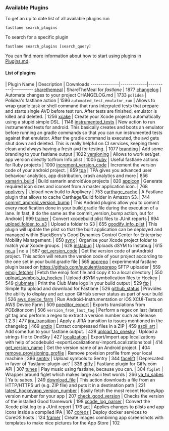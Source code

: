 ### Available Plugins

To get an up to date list of all available plugins run

```
fastlane search_plugins
```

To search for a specific plugin

```
fastlane search_plugins [search_query]
```

You can find more information about how to start using plugins in [Plugins.md](https://github.com/fastlane/fastlane/blob/master/fastlane/docs/Plugins.md).

#### List of plugins

| Plugin Name | Description | Downloads
--------------|-------------|----------|----------
[sharethemeal](https://github.com/hjanuschka/fastlane-plugin-aws_device_farm) | ShareTheMeal for _fastlane_ | 1877
[changelog](https://github.com/pajapro/fastlane-plugin-changelog) | Automate changes to your project CHANGELOG.md | 1733
`polidea` | Polidea's fastlane action | 1596
`automated_test_emulator_run` | Allows to wrap gradle task or shell command that runs integrated tests that prepare and starts single AVD before test run. After tests are finished, emulator is killed and deleted. | 1256
[xcake](https://github.com/jcampbell05/xcake/) | Create your Xcode projects automatically using a stupid simple DSL. | 1148
[instrumented_tests](https://github.com/joshrlesch/fastlane-plugin-instrumented_tests) | New action to run instrumented tests for android. This basically creates and boots an emulator before running an gradle commands so that you can run instrumented tests against that emulator. After the gradle command is executed, the avd gets shut down and deleted. This is really helpful on CI services, keeping them clean and always having a fresh avd for testing. | 1077
[branding](https://github.com/snatchev/fastlane-branding-plugin) | Add some branding to your fastlane output | 1022
[versioning](https://github.com/SiarheiFedartsou/fastlane-plugin-versioning) | Allows to work set/get app version directly to/from Info.plist | 1005
[ruby](https://github.com/KrauseFx/fastlane-plugin-ruby) | Useful fastlane actions for Ruby projects | 1000
[increment_version_code](https://github.com/Jems22/fastlane-plugin-increment_version_code) | Increment the version code of your android project. | 859
[tpa](https://github.com/mbogh/fastlane-plugin-tpa) | TPA gives you advanced user behaviour analytics, app distribution, crash analytics and more | 856
[xamarin_build](https://github.com/punksta/fastlane-plugin-xamarin_build) | Build xamarin android\ios projects | 820
[appicon](https://github.com/neonichu/fastlane-plugin-appicon) | Generate required icon sizes and iconset from a master application icon. | 768
[applivery](https://github.com/applivery/fastlane-applivery-plugin) | Upload new build to Applivery | 753
[carthage_cache](https://github.com/thii/fastlane-plugin-carthage_cache) | A Fastlane plugin that allows to cache Carthage/Build folder in Amazon S3. | 744
[commit_android_version_bump](https://github.com/Jems22/fastlane-plugin-commit_android_version_bump) | This Android plugins allow you to commit every modification done in your build.gradle file during the execution of a lane. In fast, it do the same as the commit_version_bump action, but for Android | 699
[trainer](https://github.com/KrauseFx/trainer) | Convert xcodebuild plist files to JUnit reports | 694
[upload_folder_to_s3](https://github.com/teriiehina/fastlane-plugin-upload_folder_to_s3) | Upload a folder to S3 | 655
[goodify_info_plist](https://github.com/lyndsey-ferguson/fastlane-plugin-goodify_info_plist) | This plugin will update the plist so that the built application can be deployed and managed within BlackBerry's Good Dynamics Control Center for Enterprise Mobility Management. | 650
[synx](https://github.com/afonsograca/fastlane-plugin-synx) | Organise your Xcode project folder to match your Xcode groups. | 628
[instabug](https://github.com/SiarheiFedartsou/fastlane-plugin-instabug) | Uploads dSYM to Instabug | 615
[no_u](https://github.com/neonichu/fastlane-plugin-no_u) | no u | 587
[get_version_code](https://github.com/Jems22/fastlane-plugin-get_version_code) | Get the version code of anAndroid project. This action will return the version code of your project according to the one set in your build.gradle file | 565
[apprepo](https://github.com/suculent/fastlane-plugin-apprepo) | experimental fastlane plugin based on https://github.com/suculent/apprepo SFTP uploader | 559
[emoji_fetcher](https://github.com/Themoji/ios/tree/master/fastlane-plugin-emoji_fetcher) | Fetch the emoji font file and copy it to a local directory | 550
[upload_symbols_to_hockey](https://github.com/justin/fastlane-plugin-upload_symbols_to_hockey) | Upload dSYM symbolication files to Hockey | 549
[clubmate](https://github.com/KrauseFx/fastlane-plugin-clubmate) | Print the Club Mate logo in your build output | 529
[ftp](https://github.com/PoissonBallon/fastlane-ftp-plugin) | Simple ftp upload and download for Fastlane | 526
[github_status](https://github.com/mfurtak/fastlane-plugin-github_status) | Provides the ability to display and act upon GitHub server status as part of your build | 526
[aws_device_farm](https://github.com/hjanuschka/fastlane-plugin-aws_device_farm) | Run Android-Instrumentation or iOS XCUI-Tests on AWS Device Farm | 509
[poeditor_export](https://github.com/Supmenow/fastlane-plugin-poeditor_export) | Exports translations from POEditor.com | 506
`version_from_last_tag` | Perform a regex on last (latest) git tag and perform a regex to extract a version number such as Release 1.2.3 | 477
[jira_transition](https://github.com/valeriomazzeo/fastlane-plugin-jira_transition) | Apply a JIRA transition to issues mentioned in the changelog | 469
[unzip](https://github.com/maxoly/fastlane-plugin-unzip) | Extract compressed files in a ZIP | 459
[ascii_art](https://github.com/neonichu/fastlane-ascii-art) | Add some fun to your fastlane output. | 428
[upload_to_onesky](https://github.com/joshrlesch/fastlane-plugin-upload_to_onesky) | Upload a strings file to OneSky | 427
[localization](https://github.com/vmalyi/fastlane-plugin-localization) | Export/import app localizations with help of xcodebuild -exportLocalizations/-importLocalizations tool | 414
[get_version_name](https://github.com/Jems22/fastlane-plugin-get-version-name) | Get the version name of an Android project. | 404
[remove_provisioning_profile](https://github.com/Antondomashnev/fastlane-plugin-remove-provisioning-profile) | Remove provision profile from your local machine | 386
[sentry](https://github.com/getsentry/sentry-fastlane) | Upload symbols to Sentry | 344
[facelift](https://github.com/richardszalay/fastlane-plugin-facelift) | Deprecated in favor of 'fastlane-plugin-act' | 336
[giffy](https://github.com/SiarheiFedartsou/fastlane-plugin-giffy) | Fastlane plugin for Giffy.com API | 307
[tunes](https://github.com/neonichu/fastlane-tunes) | Play music using fastlane, because you can. | 304
`figlet` | Wrapper around figlet which makes large ascii text words | 266
[ya_tu_sabes](https://github.com/neonichu/fastlane-plugin-ya_tu_sabes) | Ya tu sabes. | 249
[download_file](https://github.com/maxoly/fastlane-plugin-download_file) | This action downloads a file from an HTTP/HTTPS url (e.g. ZIP file) and puts it in a destination path | 221
[latest_hockeyapp_version_number](https://github.com/tpalmer/fastlane-plugin-latest_hockeyapp_version_number) | Easily fetch the most recent HockeyApp version number for your app | 207
[check_good_version](https://github.com/lyndsey-ferguson/fastlane-plugin-check_good_version) | Checks the version of the installed Good framework | 198
[xcode_log_parser](https://github.com/KrauseFx/xcode_log_parser) | Convert the Xcode plist log to a JUnit report | 176
[act](https://github.com/richardszalay/fastlane-plugin-act) | Applies changes to plists and app icons inside a compiled IPA | 167
[coreos](https://github.com/icuisine-pos/fastlane-plugin-coreos) | Deploy docker services to CoreOS hosts | 124
[framer](https://github.com/spreaker/fastlane-framer-plugin) | Create images combining app screenshots with templates to make nice pictures for the App Store | 102
